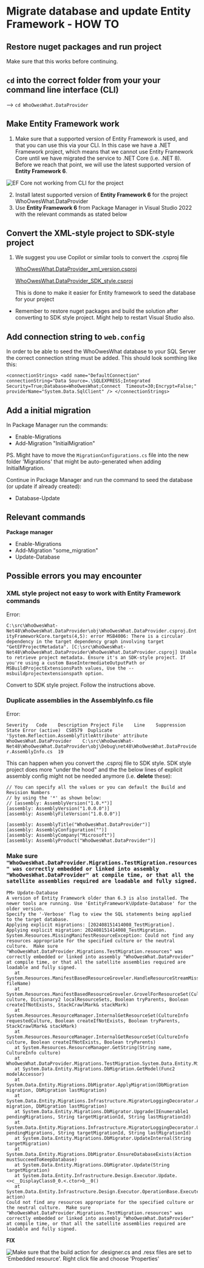 # Migrate database and update Entity Framework - HOW TO

## Restore nuget packages and run project

Make sure that this works before continuing.

## `cd` into the correct folder from your your command line interface (CLI)

--> `cd WhoOwesWhat.DataProvider`

## Make Entity Framework work
1. Make sure that a supported version of Entity Framework is used, and that you can use this via your CLI. In this case we have a .NET Framework project, which means that we cannot use Entity Framework Core until we have migrated the service to .NET Core (i.e. .NET 8). Before we reach that point, we will use the latest supported version of **Entity Framework 6**.

![EF Core not working from CLI for the project](https://github.com/sopra-steria-norge/cload-akademiet-course-files/blob/main/images/db-migration-images/ef-core-does-not-work.png)

2. Install latest supported version of **Entity Framework 6** for the project WhoOwesWhat.DataProvider
3. Use **Entity Framework 6** from Package Manager in Visual Studio 2022 with the relevant commands as stated below

## Convert the XML-style project to SDK-style project
1. We suggest you use Copilot or similar tools to convert the .csproj file

    [WhoOwesWhat.DataProvider_xml_version.csproj](https://github.com/sopra-steria-norge/cload-akademiet-course-files/blob/main/code/db-migration/WhoOwesWhat.DataProvider_xml_version.csproj)

    [WhoOwesWhat.DataProvider_SDK_style.csproj](https://github.com/sopra-steria-norge/cload-akademiet-course-files/blob/main/code/db-migration/WhoOwesWhat.DataProvider_SDK_style.csproj)

    This is done to make it easier for Entity framework to seed the database for your project

- Remember to restore nuget packages and build the solution after converting to SDK style project. Might help to restart Visual Studio also. 

## Add connection string to `web.config`
In order to be able to seed the WhoOwesWhat database to your SQL Server the correct connection string must be added. This should look somthing like this: 

`<connectionStrings>
    <add name="DefaultConnection" connectionString="Data Source=.\SQLEXPRESS;Integrated Security=True;Database=WhoOwesWhat;Connect 
    Timeout=30;Encrypt=False;" providerName="System.Data.SqlClient" />
</connectionStrings>`

## Add a initial migration

In Package Manager run the commands:

- Enable-Migrations
- Add-Migration "InitialMigration"

PS. Might have to move the `MigrationConfigurations.cs` file into the new folder 'Migrations' that might be auto-generated when adding InitialMigration. 

Continue in Package Manager and run the command to seed the database (or update if already created): 
- Database-Update

## Relevant commands

**Package manager**
- Enable-Migrations
- Add-Migration "some_migration"
- Update-Database

## Possible errors you may encounter

### XML style project not easy to work with Entity Framework commands

Error:

`C:\src\WhoOwesWhat-Net48\WhoOwesWhat.DataProvider\obj\WhoOwesWhat.DataProvider.csproj.EntityFrameworkCore.targets(4,5): error MSB4006: There is a circular dependency in the target dependency graph involving target "GetEFProjectMetadata". [C:\src\WhoOwesWhat-Net48\WhoOwesWhat.DataProvider\WhoOwesWhat.DataProvider.csproj]
Unable to retrieve project metadata. Ensure it's an SDK-style project. If you're using a custom BaseIntermediateOutputPath or MSBuildProjectExtensionsPath values, Use the --msbuildprojectextensionspath option.`

Convert to SDK style project. Follow the instructions above.

### Duplicate assemblies in the AssemblyInfo.cs file
Error: 

`Severity	Code	Description	Project	File	Line	Suppression State
Error (active)	CS0579	Duplicate 'System.Reflection.AssemblyTitleAttribute' attribute	WhoOwesWhat.DataProvider	C:\src\WhoOwesWhat-Net48\WhoOwesWhat.DataProvider\obj\Debug\net48\WhoOwesWhat.DataProvider.AssemblyInfo.cs	19	`

This can happen when you convert the .csproj file to SDK style. SDK style project does more "under the hood" and the the below lines of explicit assembly config might not be needed anymore (i.e. **delete** these): 


```
// You can specify all the values or you can default the Build and Revision Numbers 
// by using the '*' as shown below:
// [assembly: AssemblyVersion("1.0.*")]
[assembly: AssemblyVersion("1.0.0.0")]
[assembly: AssemblyFileVersion("1.0.0.0")]

[assembly: AssemblyTitle("WhoOwesWhat.DataProvider")]
[assembly: AssemblyConfiguration("")]
[assembly: AssemblyCompany("Microsoft")]
[assembly: AssemblyProduct("WhoOwesWhat.DataProvider")]
```

### Make sure `"WhoOwesWhat.DataProvider.Migrations.TestMigration.resources" was correctly embedded or linked into assembly "WhoOwesWhat.DataProvider" at compile time, or that all the satellite assemblies required are loadable and fully signed.`

```
PM> Update-Database
A version of Entity Framework older than 6.3 is also installed. The newer tools are running. Use 'EntityFramework\Update-Database' for the older version.
Specify the '-Verbose' flag to view the SQL statements being applied to the target database.
Applying explicit migrations: [202408151414008_TestMigration].
Applying explicit migration: 202408151414008_TestMigration.
System.Resources.MissingManifestResourceException: Could not find any resources appropriate for the specified culture or the neutral culture.  Make sure "WhoOwesWhat.DataProvider.Migrations.TestMigration.resources" was correctly embedded or linked into assembly "WhoOwesWhat.DataProvider" at compile time, or that all the satellite assemblies required are loadable and fully signed.
   at System.Resources.ManifestBasedResourceGroveler.HandleResourceStreamMissing(String fileName)
   at System.Resources.ManifestBasedResourceGroveler.GrovelForResourceSet(CultureInfo culture, Dictionary2 localResourceSets, Boolean tryParents, Boolean createIfNotExists, StackCrawlMark& stackMark)
   at System.Resources.ResourceManager.InternalGetResourceSet(CultureInfo requestedCulture, Boolean createIfNotExists, Boolean tryParents, StackCrawlMark& stackMark)
   at System.Resources.ResourceManager.InternalGetResourceSet(CultureInfo culture, Boolean createIfNotExists, Boolean tryParents)
   at System.Resources.ResourceManager.GetString(String name, CultureInfo culture)
   at WhoOwesWhat.DataProvider.Migrations.TestMigration.System.Data.Entity.Migrations.Infrastructure.IMigrationMetadata.get_Target()
   at System.Data.Entity.Migrations.DbMigration.GetModel(Func2 modelAccessor)
   at System.Data.Entity.Migrations.DbMigrator.ApplyMigration(DbMigration migration, DbMigration lastMigration)
   at System.Data.Entity.Migrations.Infrastructure.MigratorLoggingDecorator.ApplyMigration(DbMigration migration, DbMigration lastMigration)
   at System.Data.Entity.Migrations.DbMigrator.Upgrade(IEnumerable1 pendingMigrations, String targetMigrationId, String lastMigrationId)
   at System.Data.Entity.Migrations.Infrastructure.MigratorLoggingDecorator.Upgrade(IEnumerable1 pendingMigrations, String targetMigrationId, String lastMigrationId)
   at System.Data.Entity.Migrations.DbMigrator.UpdateInternal(String targetMigration)
   at System.Data.Entity.Migrations.DbMigrator.EnsureDatabaseExists(Action mustSucceedToKeepDatabase)
   at System.Data.Entity.Migrations.DbMigrator.Update(String targetMigration)
   at System.Data.Entity.Infrastructure.Design.Executor.Update.<>c__DisplayClass0_0.<.ctor>b__0()
   at System.Data.Entity.Infrastructure.Design.Executor.OperationBase.Execute(Action action)
Could not find any resources appropriate for the specified culture or the neutral culture.  Make sure "WhoOwesWhat.DataProvider.Migrations.TestMigration.resources" was correctly embedded or linked into assembly "WhoOwesWhat.DataProvider" at compile time, or that all the satellite assemblies required are loadable and fully signed.
```

**FIX**

![Make sure that the build action for .designer.cs and .resx files are set to 'Embedded resource'. Right click file and choose 'Properties'](https://github.com/sopra-steria-norge/cload-akademiet-course-files/blob/main/images/db-migration-images/build-action-to-embed-resource.png)
